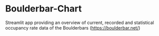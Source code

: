 # Boulderbar-Chart

Streamlit app providing an overview of current, recorded and statistical occupancy rate data of the Boulderbars (https://boulderbar.net/)